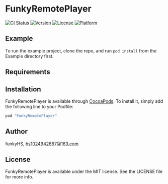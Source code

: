 # FunkyRemotePlayer

[![CI Status](http://img.shields.io/travis/funkyHS/FunkyRemotePlayer.svg?style=flat)](https://travis-ci.org/funkyHS/FunkyRemotePlayer)
[![Version](https://img.shields.io/cocoapods/v/FunkyRemotePlayer.svg?style=flat)](http://cocoapods.org/pods/FunkyRemotePlayer)
[![License](https://img.shields.io/cocoapods/l/FunkyRemotePlayer.svg?style=flat)](http://cocoapods.org/pods/FunkyRemotePlayer)
[![Platform](https://img.shields.io/cocoapods/p/FunkyRemotePlayer.svg?style=flat)](http://cocoapods.org/pods/FunkyRemotePlayer)

## Example

To run the example project, clone the repo, and run `pod install` from the Example directory first.

## Requirements

## Installation

FunkyRemotePlayer is available through [CocoaPods](http://cocoapods.org). To install
it, simply add the following line to your Podfile:

```ruby
pod "FunkyRemotePlayer"
```

## Author

funkyHS, hs1024942667@163.com

## License

FunkyRemotePlayer is available under the MIT license. See the LICENSE file for more info.
